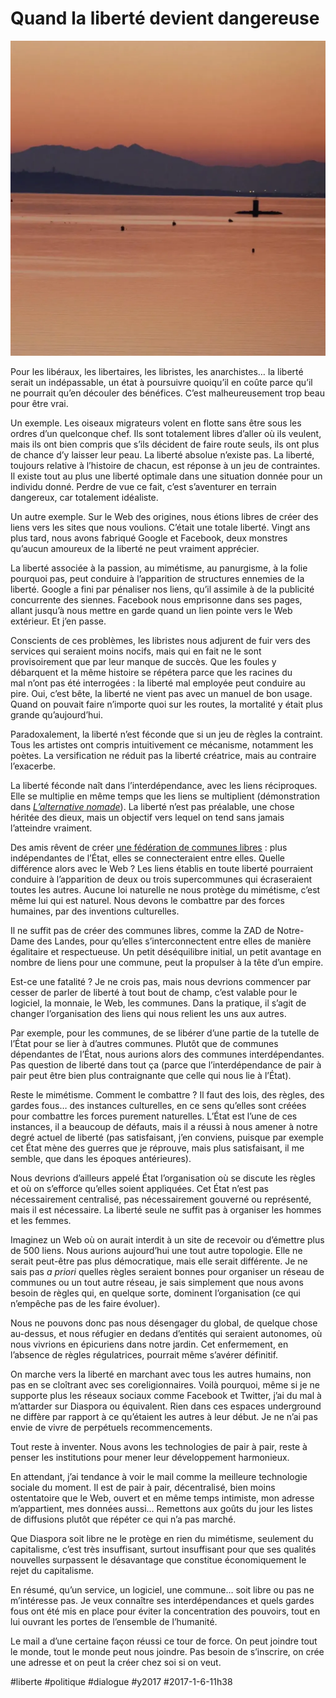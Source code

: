# Quand la liberté devient dangereuse

![](_i/soleil12.webp)

Pour les libéraux, les libertaires, les libristes, les anarchistes… la liberté serait un indépassable, un état à poursuivre quoiqu’il en coûte parce qu’il ne pourrait qu’en découler des bénéfices. C’est malheureusement trop beau pour être vrai.

Un exemple. Les oiseaux migrateurs volent en flotte sans être sous les ordres d’un quelconque chef. Ils sont totalement libres d’aller où ils veulent, mais ils ont bien compris que s’ils décident de faire route seuls, ils ont plus de chance d’y laisser leur peau. La liberté absolue n’existe pas. La liberté, toujours relative à l’histoire de chacun, est réponse à un jeu de contraintes. Il existe tout au plus une liberté optimale dans une situation donnée pour un individu donné. Perdre de vue ce fait, c’est s’aventurer en terrain dangereux, car totalement idéaliste.

Un autre exemple. Sur le Web des origines, nous étions libres de créer des liens vers les sites que nous voulions. C’était une totale liberté. Vingt ans plus tard, nous avons fabriqué Google et Facebook, deux monstres qu’aucun amoureux de la liberté ne peut vraiment apprécier.

La liberté associée à la passion, au mimétisme, au panurgisme, à la folie pourquoi pas, peut conduire à l’apparition de structures ennemies de la liberté. Google a fini par pénaliser nos liens, qu’il assimile à de la publicité concurrente des siennes. Facebook nous emprisonne dans ses pages, allant jusqu’à nous mettre en garde quand un lien pointe vers le Web extérieur. Et j’en passe.

Conscients de ces problèmes, les libristes nous adjurent de fuir vers des services qui seraient moins nocifs, mais qui en fait ne le sont provisoirement que par leur manque de succès. Que les foules y débarquent et la même histoire se répétera parce que les racines du mal n’ont pas été interrogées : la liberté mal employée peut conduire au pire. Oui, c’est bête, la liberté ne vient pas avec un manuel de bon usage. Quand on pouvait faire n’importe quoi sur les routes, la mortalité y était plus grande qu’aujourd’hui.

Paradoxalement, la liberté n’est féconde que si un jeu de règles la contraint. Tous les artistes ont compris intuitivement ce mécanisme, notamment les poètes. La versification ne réduit pas la liberté créatrice, mais au contraire l’exacerbe.

La liberté féconde naît dans l’interdépendance, avec les liens réciproques. Elle se multiplie en même temps que les liens se multiplient (démonstration dans *[L’alternative nomade](../../books/alternative-nomade.md)*). La liberté n’est pas préalable, une chose héritée des dieux, mais un objectif vers lequel on tend sans jamais l’atteindre vraiment.

Des amis rêvent de créer [une fédération de communes libres](http://francescocasabaldi.typepad.com/francesco_casabaldi/2015/12/vers-une-f%C3%A9d%C3%A9ration-de-communes-libres.html) : plus indépendantes de l’État, elles se connecteraient entre elles. Quelle différence alors avec le Web ? Les liens établis en toute liberté pourraient conduire à l’apparition de deux ou trois supercommunes qui écraseraient toutes les autres. Aucune loi naturelle ne nous protège du mimétisme, c’est même lui qui est naturel. Nous devons le combattre par des forces humaines, par des inventions culturelles.

Il ne suffit pas de créer des communes libres, comme la ZAD de Notre-Dame des Landes, pour qu’elles s’interconnectent entre elles de manière égalitaire et respectueuse. Un petit déséquilibre initial, un petit avantage en nombre de liens pour une commune, peut la propulser à la tête d’un empire.

Est-ce une fatalité ? Je ne crois pas, mais nous devrions commencer par cesser de parler de liberté à tout bout de champ, c’est valable pour le logiciel, la monnaie, le Web, les communes. Dans la pratique, il s’agit de changer l’organisation des liens qui nous relient les uns aux autres.

Par exemple, pour les communes, de se libérer d’une partie de la tutelle de l’État pour se lier à d’autres communes. Plutôt que de communes dépendantes de l’État, nous aurions alors des communes interdépendantes. Pas question de liberté dans tout ça (parce que l’interdépendance de pair à pair peut être bien plus contraignante que celle qui nous lie à l’État).

Reste le mimétisme. Comment le combattre ? Il faut des lois, des règles, des gardes fous… des instances culturelles, en ce sens qu’elles sont créées pour combattre les forces purement naturelles. L’État est l’une de ces instances, il a beaucoup de défauts, mais il a réussi à nous amener à notre degré actuel de liberté (pas satisfaisant, j’en conviens, puisque par exemple cet État mène des guerres que je réprouve, mais plus satisfaisant, il me semble, que dans les époques antérieures).

Nous devrions d’ailleurs appelé État l’organisation où se discute les règles et où on s’efforce qu’elles soient appliquées. Cet État n’est pas nécessairement centralisé, pas nécessairement gouverné ou représenté, mais il est nécessaire. La liberté seule ne suffit pas à organiser les hommes et les femmes.

Imaginez un Web où on aurait interdit à un site de recevoir ou d’émettre plus de 500 liens. Nous aurions aujourd’hui une tout autre topologie. Elle ne serait peut-être pas plus démocratique, mais elle serait différente. Je ne sais pas *a priori* quelles règles seraient bonnes pour organiser un réseau de communes ou un tout autre réseau, je sais simplement que nous avons besoin de règles qui, en quelque sorte, dominent l’organisation (ce qui n’empêche pas de les faire évoluer).

Nous ne pouvons donc pas nous désengager du global, de quelque chose au-dessus, et nous réfugier en dedans d’entités qui seraient autonomes, où nous vivrions en épicuriens dans notre jardin. Cet enfermement, en l’absence de règles régulatrices, pourrait même s’avérer définitif.

On marche vers la liberté en marchant avec tous les autres humains, non pas en se cloîtrant avec ses coreligionnaires. Voilà pourquoi, même si je ne supporte plus les réseaux sociaux comme Facebook et Twitter, j’ai du mal à m’attarder sur Diaspora ou équivalent. Rien dans ces espaces underground ne diffère par rapport à ce qu’étaient les autres à leur début. Je ne n’ai pas envie de vivre de perpétuels recommencements.

Tout reste à inventer. Nous avons les technologies de pair à pair, reste à penser les institutions pour mener leur développement harmonieux.

En attendant, j’ai tendance à voir le mail comme la meilleure technologie sociale du moment. Il est de pair à pair, décentralisé, bien moins ostentatoire que le Web, ouvert et en même temps intimiste, mon adresse m’appartient, mes données aussi… Remettons aux goûts du jour les listes de diffusions plutôt que répéter ce qui n’a pas marché.

Que Diaspora soit libre ne le protège en rien du mimétisme, seulement du capitalisme, c’est très insuffisant, surtout insuffisant pour que ses qualités nouvelles surpassent le désavantage que constitue économiquement le rejet du capitalisme.

En résumé, qu’un service, un logiciel, une commune… soit libre ou pas ne m’intéresse pas. Je veux connaître ses interdépendances et quels gardes fous ont été mis en place pour éviter la concentration des pouvoirs, tout en lui ouvrant les portes de l’ensemble de l’humanité.

Le mail a d’une certaine façon réussi ce tour de force. On peut joindre tout le monde, tout le monde peut nous joindre. Pas besoin de s’inscrire, on crée une adresse et on peut la créer chez soi si on veut.

#liberte #politique #dialogue #y2017 #2017-1-6-11h38
